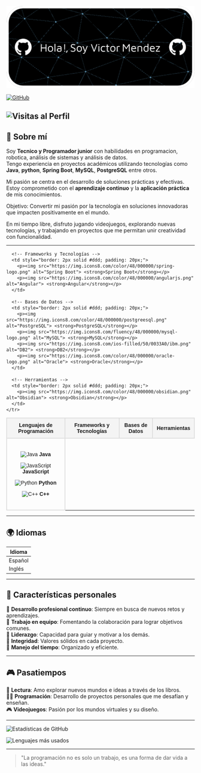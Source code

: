 ![Header](Banner.png)

[![GitHub](https://img.shields.io/badge/GitHub-Víctor%20Méndez-black?style=flat-square&logo=github)](https://github.com/Calatias7)  

![Visitas al Perfil](https://komarev.com/ghpvc/?username=Calatias7&color=brightgreen&style=flat-square)
---

## 🎯 Sobre mí  
Soy **Tecnico y Programador junior** con habilidades en programacion, robotica, análisis de sistemas y análisis de datos.  
Tengo experiencia en proyectos académicos utilizando tecnologías como **Java**, **python**, **Spring Boot**, **MySQL**, **PostgreSQL** entre otros.  

Mi pasión se centra en el desarrollo de soluciones prácticas y efectivas.  
Estoy comprometido con el **aprendizaje continuo** y la **aplicación práctica** de mis conocimientos.  

Objetivo: Convertir mi pasión por la tecnología en soluciones innovadoras que impacten positivamente en el mundo.

En mi tiempo libre, disfruto jugando videojuegos, explorando nuevas tecnologías, y trabajando en proyectos que me permitan unir creatividad con funcionalidad.

---
<table style="width: 100%; border-collapse: collapse; font-family: Arial, sans-serif; text-align: center;">
  <thead>
    <tr>
      <th style="border: 2px solid #ddd; padding: 10px; background-color: #f4f4f4;">Lenguajes de Programación</th>
      <th style="border: 2px solid #ddd; padding: 10px; background-color: #f4f4f4;">Frameworks y Tecnologías</th>
      <th style="border: 2px solid #ddd; padding: 10px; background-color: #f4f4f4;">Bases de Datos</th>
      <th style="border: 2px solid #ddd; padding: 10px; background-color: #f4f4f4;">Herramientas</th>
    </tr>
  </thead>
  <tbody>
    <tr>
      <!-- Lenguajes de Programación -->
      <td style="border: 2px solid #ddd; padding: 20px;">
        <p><img src="https://img.icons8.com/color/48/000000/java-coffee-cup-logo--v1.png" alt="Java"> <strong>Java</strong></p>
        <p><img src="https://img.icons8.com/color/48/000000/javascript--v1.png" alt="JavaScript"> <strong>JavaScript</strong></p>
        <p><img src="https://img.icons8.com/color/48/000000/python--v1.png" alt="Python"> <strong>Python</strong></p>
        <p><img src="https://img.icons8.com/color/48/000000/c-plus-plus-logo.png" alt="C++"> <strong>C++</strong></p>
      </td>

      <!-- Frameworks y Tecnologías -->
      <td style="border: 2px solid #ddd; padding: 20px;">
        <p><img src="https://img.icons8.com/color/48/000000/spring-logo.png" alt="Spring Boot"> <strong>Spring Boot</strong></p>
        <p><img src="https://img.icons8.com/color/48/000000/angularjs.png" alt="Angular"> <strong>Angular</strong></p>
      </td>

      <!-- Bases de Datos -->
      <td style="border: 2px solid #ddd; padding: 20px;">
        <p><img src="https://img.icons8.com/color/48/000000/postgreesql.png" alt="PostgreSQL"> <strong>PostgreSQL</strong></p>
        <p><img src="https://img.icons8.com/fluency/48/000000/mysql-logo.png" alt="MySQL"> <strong>MySQL</strong></p>
        <p><img src="https://img.icons8.com/ios-filled/50/0033A0/ibm.png" alt="DB2"> <strong>DB2</strong></p>
        <p><img src="https://img.icons8.com/color/48/000000/oracle-logo.png" alt="Oracle"> <strong>Oracle</strong></p>
      </td>

      <!-- Herramientas -->
      <td style="border: 2px solid #ddd; padding: 20px;">
        <p><img src="https://img.icons8.com/color/48/000000/obsidian.png" alt="Obsidian"> <strong>Obsidian</strong></p>
      </td>
    </tr>
  </tbody>
</table>

 ---

## 🌍 Idiomas  
| Idioma    | 
|-----------|
| Español   |
| Inglés    |

---

## 🌟 Características personales  
🔹 **Desarrollo profesional continuo**: Siempre en busca de nuevos retos y aprendizajes.  
🔹 **Trabajo en equipo**: Fomentando la colaboración para lograr objetivos comunes.  
🔹 **Liderazgo**: Capacidad para guiar y motivar a los demás.  
🔹 **Integridad**: Valores sólidos en cada proyecto.  
🔹 **Manejo del tiempo**: Organizado y eficiente.  

---

## 🎮 Pasatiempos  
🎯 **Lectura**: Amo explorar nuevos mundos e ideas a través de los libros.  
👨‍💻 **Programación**: Desarrollo de proyectos personales que me desafían y enseñan.  
🎮 **Videojuegos**: Pasión por los mundos virtuales y su diseño.  

---

![Estadísticas de GitHub](https://github-readme-stats.vercel.app/api?username=Calatias7&show_icons=true&theme=radical)

![Lenguajes más usados](https://github-readme-stats.vercel.app/api/top-langs/?username=Calatias7&layout=compact&theme=radical)

---


> "La programación no es solo un trabajo, es una forma de dar vida a las ideas."
